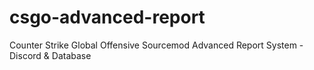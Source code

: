 # csgo-advanced-report
Counter Strike Global Offensive Sourcemod Advanced Report System - Discord &amp; Database
